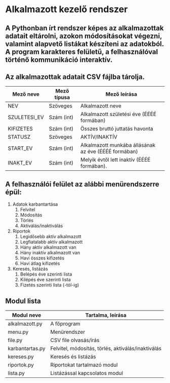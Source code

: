 # Alkalmazott kezelő rendszer

## A Pythonban írt rendszer képes az alkalmazottak adatait eltárolni, azokon módosításokat végezni, valamint alapvető listákat készíteni az adatokból. A program karakteres felületű, a felhasználóval történő kommunikáció interaktív.

## Az alkalmazottak adatait CSV fájlba tárolja.
 
| Mező neve    | Mező típusa | Mező leírása                                                 |
|--------------|-------------|--------------------------------------------------------------|
| NEV          | Szöveges    | Alkalmazott neve                                             |
| SZULETESI_EV | Szám (int)  | Alkalmazott születési éve (ÉÉÉÉ formában)                    |
| KIFIZETES    | Szám (int)	 | Összes bruttó juttatás havonta                               |
| STATUSZ      | Szöveges	 | AKTÍV/INAKTÍV                                                |
| START_EV     | Szám (int)  | Alkalmazott munkába állásának az éve (ÉÉÉÉ formában)         |
| INAKT_EV     | Szám (int)  | Melyik évtől lett inaktív (ÉÉÉÉ formában).                   | 

## A felhasználói felület az alábbi menürendszerre épül:
1. Adatok karbantartása
	1. Felvitel
	2. Módosítás
	3. Törlés
	4. Aktiválás/inaktiválás
2. Riportok
	1. Legidősebb aktív alkalmazott
	2. Legfiatalabb aktív alkalmazott
	3. Hány aktív alkalmazott van
	4. Hány inaktív alkalmazott van
	5. Havi összes kifizetés
	6. Havi átlag kifizetés
3. Keresés, listázás
	1. Belépés éve szerinti lista
	2. Kilépés éve szerinti lista
	3. Fizetés szerinti lista (-tól-ig)

## Modul lista
| Modul neve      | Tartalma, leírása                                         |
|-----------------|-----------------------------------------------------------|
| alkalmazott.py  | A főprogram                                               |
| menu.py         | Menürendszer                                              |
| file.py         | CSV file olvasás/írás                                     |
| karbantartas.py | Felvitel, módosítás, törlés, aktiválás/inaktiválás        |
| kereses.py      | Keresés és listázás                                       |
| riportok.py     | Riportokat tartalmazó modul                               |
| lista.py        | Listázással kapcsolatos modul                             |
